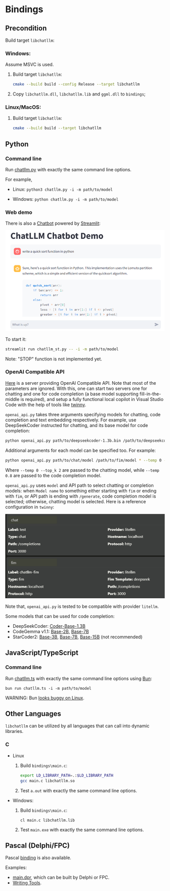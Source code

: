 # Bindings

## Precondition

Build target `libchatllm`:

### Windows:

Assume MSVC is used.

1. Build target `libchatllm`:

    ```sh
    cmake --build build --config Release --target libchatllm
    ```

1. Copy `libchatllm.dll`, `libchatllm.lib` and `ggml.dll` to `bindings`;

### Linux/MacOS:

1. Build target `libchatllm`:

    ```sh
    cmake --build build --target libchatllm
    ```

## Python

### Command line

Run [chatllm.py](../bindings/chatllm.py) with exactly the same command line options.

For example,

* Linux: `python3 chatllm.py -i -m path/to/model`

* Windows: `python chatllm.py -i -m path/to/model`

### Web demo

There is also a [Chatbot](../scripts/chatllm_st.py) powered by [Streamlit](https://streamlit.io/):

![](chatbot_st.png)

To start it:

```sh
streamlit run chatllm_st.py -- -i -m path/to/model
```

Note: "STOP" function is not implemented yet.

### OpenAI Compatible API

[Here](../scripts/openai_api.py) is a server providing OpenAI Compatible API. Note that most of
the parameters are ignored. With this, one can start two servers one for chatting and one for
code completion (a base model supporting fill-in-the-middle is required), and setup a fully functional
local copilot in Visual Studio Code with the help of tools like [twinny](https://github.com/rjmacarthy/twinny).

`openai_api.py` takes three arguments specifying models for chatting, code completion and text
embedding respectively. For example, use
DeepSeekCoder instructed for chatting, and its base model for code completion:

```sh
python openai_api.py path/to/deepseekcoder-1.3b.bin /path/to/deepseekcoder-1.3b-base.bin
```

Additional arguments for each model can be specified too. For example:

```sh
python openai_api.py path/to/chat/model /path/to/fim/model * --temp 0 --top_k 2 --- --temp 0.8
```

Where `--temp 0 --top_k 2` are passed to the chatting model, while `--temp 0.8` are passed to the code completion model.

`openai_api.py` uses `model` and API path to select chatting or completion models: when `Model name` to something
either starting with `fim` or ending with `fim`, or API path is ending with `/generate`, code completion model is selected;
otherwise, chatting model is selected. Here is a reference configuration in `twinny`:

![](twinny_cfg.png)

Note that, `openai_api.py` is tested to be compatible with provider `litellm`.

Some models that can be used for code completion:

* DeepSeekCoder: [Coder-Base-1.3B](https://huggingface.co/deepseek-ai/deepseek-coder-1.3b-base)
* CodeGemma v1.1: [Base-2B](https://huggingface.co/google/codegemma-1.1-2b), [Base-7B](https://huggingface.co/google/codegemma-1.1-7b)
* StarCoder2: [Base-3B](https://huggingface.co/bigcode/starcoder2-7b), [Base-7B](https://huggingface.co/bigcode/starcoder2-7b), [Base-15B](https://huggingface.co/bigcode/starcoder2-15b) (not recommended)

## JavaScript/TypeScript

### Command line

Run [chatllm.ts](../bindings/chatllm.ts) with exactly the same command line options using [Bun](https://bun.sh/):

```shell
bun run chatllm.ts -i -m path/to/model
```

WARNING: Bun [looks buggy on Linux](https://github.com/oven-sh/bun/issues/10242).

## Other Languages

`libchatllm` can be utilized by all languages that can call into dynamic libraries.

### C

* Linux

    1. Build `bindings\main.c`:

        ```sh
        export LD_LIBRARY_PATH=.:$LD_LIBRARY_PATH
        gcc main.c libchatllm.so
        ```

    1. Test `a.out` with exactly the same command line options.

* Windows:

    1. Build `bindings\main.c`:

        ```shell
        cl main.c libchatllm.lib
        ```

    1. Test `main.exe` with exactly the same command line options.

## Pascal (Delphi/FPC)

Pascal [binding](../bindings/libchatllm.pas) is also available.

Examples:

* [main.dpr](../bindings/main.dpr), which can be built by Delphi or FPC.
* [Writing Tools](https://github.com/foldl/WritingTools).